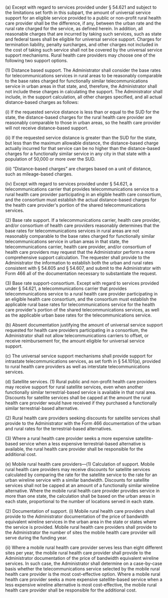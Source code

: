 (a) Except with regard to services provided under § 54.621 and subject to the limitations set forth in this subpart, the amount of universal service support for an eligible service provided to a public or non-profit rural health care provider shall be the difference, if any, between the urban rate and the rural rate charged for the service, as defined herein. In addition, all reasonable charges that are incurred by taking such services, such as state and federal taxes shall be eligible for universal service support. Charges for termination liability, penalty surcharges, and other charges not included in the cost of taking such service shall not be covered by the universal service support mechanisms. Rural health care providers may choose one of the following two support options.

(1) Distance based support. The Administrator shall consider the base rates for telecommunications services in rural areas to be reasonably comparable to the base rates charged for functionally similar telecommunications service in urban areas in that state, and, therefore, the Administrator shall not include these charges in calculating the support. The Administrator shall include, in the support calculation, all other charges specified, and all actual distance-based charges as follows:

(i) If the requested service distance is less than or equal to the SUD for the state, the distance-based charges for the rural health care provider are reasonably comparable to those in urban areas, so the health care provider will not receive distance-based support.

(ii) If the requested service distance is greater than the SUD for the state, but less than the maximum allowable distance, the distance-based charge actually incurred for that service can be no higher than the distance-based charges for a functionally similar service in any city in that state with a population of 50,000 or more over the SUD.

(iii) “Distance-based charges” are charges based on a unit of distance, such as mileage-based charges.
              

(iv) Except with regard to services provided under § 54.621, a telecommunications carrier that provides telecommunications service to a rural health care provider participating in an eligible health care consortium, and the consortium must establish the actual distance-based charges for the health care provider's portion of the shared telecommunications services.

(2) Base rate support. If a telecommunications carrier, health care provider, and/or consortium of health care providers reasonably determines that the base rates for telecommunications services in rural areas are not reasonably comparable to the base rates charged for functionally similar telecommunications service in urban areas in that state, the telecommunications carrier, health care provider, and/or consortium of health care providers may request that the Administrator perform a more comprehensive support calculation. The requester shall provide to the Administrator the information to establish both the urban and rural rates consistent with § 54.605 and § 54.607, and submit to the Administrator with Form 466 all of the documentation necessary to substantiate the request.

(3) Base rate support-consortium. Except with regard to services provided under § 54.621, a telecommunications carrier that provides telecommunications service to a rural health care provider participating in an eligible health care consortium, and the consortium must establish the applicable rural base rates for telecommunications service for the health care provider's portion of the shared telecommunications services, as well as the applicable urban base rates for the telecommunications service.

(b) Absent documentation justifying the amount of universal service support requested for health care providers participating in a consortium, the Administrator shall not allow telecommunications carriers to offset, or receive reimbursement for, the amount eligible for universal service support.

(c) The universal service support mechanisms shall provide support for intrastate telecommunications services, as set forth in § 54.101(a), provided to rural health care providers as well as interstate telecommunications services.

(d) Satellite services. (1) Rural public and non-profit health care providers may receive support for rural satellite services, even when another functionally similar terrestrial-based service is available in that rural area. Discounts for satellite services shall be capped at the amount the rural health care provider would have received if they purchased a functionally similar terrestrial-based alternative.

(2) Rural health care providers seeking discounts for satellite services shall provide to the Administrator with the Form 466 documentation of the urban and rural rates for the terrestrial-based alternatives.

(3) Where a rural health care provider seeks a more expensive satellite-based service when a less expensive terrestrial-based alternative is available, the rural health care provider shall be responsible for the additional cost.

(e) Mobile rural health care providers—(1) Calculation of support. Mobile rural health care providers may receive discounts for satellite services calculated by comparing the rate for the satellite service to the rate for an urban wireline service with a similar bandwidth. Discounts for satellite services shall not be capped at an amount of a functionally similar wireline alternative. Where the mobile rural health care provider provides service in more than one state, the calculation shall be based on the urban areas in each state, proportional to the number of locations served in each state.

(2) Documentation of support. (i) Mobile rural health care providers shall provide to the Administrator documentation of the price of bandwidth equivalent wireline services in the urban area in the state or states where the service is provided. Mobile rural health care providers shall provide to the Administrator the number of sites the mobile health care provider will serve during the funding year.

(ii) Where a mobile rural health care provider serves less than eight different sites per year, the mobile rural health care provider shall provide to the Administrator documentation of the price of bandwidth equivalent wireline services. In such case, the Administrator shall determine on a case-by-case basis whether the telecommunications service selected by the mobile rural health care provider is the most cost-effective option. Where a mobile rural health care provider seeks a more expensive satellite-based service when a less expensive wireline alternative is most cost-effective, the mobile rural health care provider shall be responsible for the additional cost.

